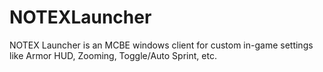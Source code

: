 # NOTEXLauncher
NOTEX Launcher is an MCBE windows client for custom in-game settings like Armor HUD, Zooming, Toggle/Auto Sprint, etc.
